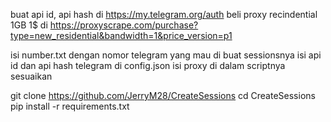 buat api id, api hash di https://my.telegram.org/auth
beli proxy recindential 1GB 1$ di https://proxyscrape.com/purchase?type=new_residential&bandwidth=1&price_version=p1

isi number.txt dengan nomor telegram yang mau di buat sessionsnya
isi api id dan api hash telegram di config.json
isi proxy di dalam scriptnya sesuaikan 

git clone https://github.com/JerryM28/CreateSessions
cd CreateSessions
pip install -r requirements.txt
